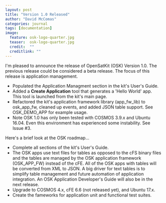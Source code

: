 ```yaml
---
layout: post
title: "Version 1.0 Released"
author: "David McComas"
categories: journal
tags: [documentation]
image:
  feature: osk-logo-quarter.jpg
  teaser:  osk-logo-quarter.jpg
  credit:  ""
  creditlink: ""
---
```


I'm pleased to announce the release of OpenSatKit (OSK) Version 1.0. The previous release
could be considered a beta release. The focus of this release is application management.

<ul>
  <li>Populated the Application Managment section in the kit's User's Guide.</li>
  <li>Added a <b>Create Application</b> tool that generates a 'Hello World' app. This tool is launched from the kit's main page.</li>
  <li>Refactored the kit's application framework library (app_fw_lib) to osk_app_fw, cleaned up events, and added JSON table support. See OSK_DEMO_APP for example usage.</li>
  <li>Note OSK 1.0 has only been tested with COSMOS 3.9.x and Ubuntu 16.04. Even this environment has experienced some instability. See Issue #3.</li>
</ul>

Here's a brief look at the OSK roadmap...

<ul>
  <li> Complete all sections of the kit's User's Guide.</li>
  <li> The OSK apps use text files for tables as opposed to the cFS binary files and the tables are managed by the OSK application framework (OSK_APP_FW) instead of the cFE. All of the OSK apps with tables will be converted from XML to JSON. A big driver for text tables is to simplify table management and future automation of application integration. An OSK Application Developer's Guide will also be in the next release.</li>
  <li> Upgrade to COSMOS 4.x, cFE 6.6 (not released yet), and Ubuntu 17.x.</li>
  <li> Create the fameworks for application unit and functional test suites.</li>
</ul>



